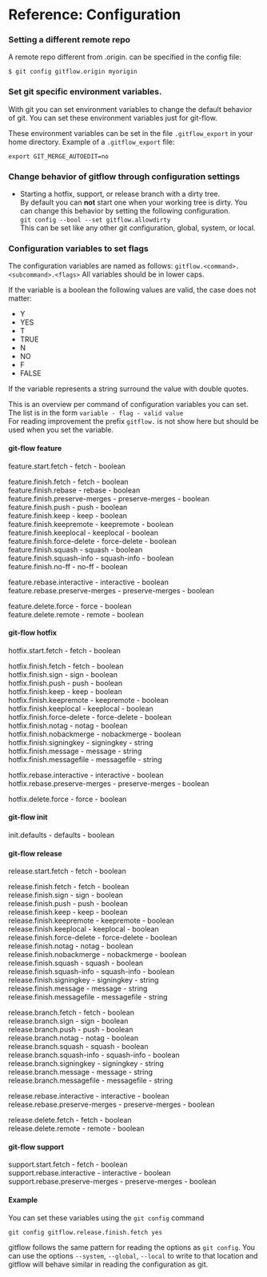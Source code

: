 # Reference: Configuration

### Setting a different remote repo
A remote repo different from .origin. can be specified in the config file:

`$ git config gitflow.origin myorigin`

### Set git specific environment variables.
With git you can set environment variables to change the default behavior of 
git. You can set these environment variables just for git-flow.

These environment variables can be set in the file `.gitflow_export` in your 
home directory. 
Example of a `.gitflow_export` file:

    export GIT_MERGE_AUTOEDIT=no

### Change behavior of gitflow through configuration settings

- Starting a hotfix, support, or release branch with a dirty tree.  
By default you can **not** start one when your working tree is dirty. You can change this behavior by setting the following configuration.  
`git config --bool --set gitflow.allowdirty`  
This can be set like any other git configuration, global, system, or local.

### Configuration variables to set flags
The configuration variables are named as follows:
`gitflow.<command>.<subcommand>.<flags>`
All variables should be in lower caps.

If the variable is a boolean the following values are valid, the case does not 
matter:
* Y
* YES
* T
* TRUE
* N
* NO
* F
* FALSE

If the variable represents a string surround the value with double quotes.

This is an overview per command of configuration variables you can set. The list 
is in the form `variable - flag - valid value`  
For reading improvement the prefix `gitflow.` is not show here but should 
be used when you set the variable. 
#### git-flow feature
feature.start.fetch - fetch - boolean

feature.finish.fetch - fetch - boolean  
feature.finish.rebase - rebase - boolean  
feature.finish.preserve-merges - preserve-merges - boolean
feature.finish.push - push - boolean  
feature.finish.keep - keep - boolean  
feature.finish.keepremote - keepremote - boolean  
feature.finish.keeplocal - keeplocal - boolean  
feature.finish.force-delete - force-delete - boolean  
feature.finish.squash - squash - boolean  
feature.finish.squash-info - squash-info - boolean  
feature.finish.no-ff - no-ff - boolean  

feature.rebase.interactive - interactive - boolean  
feature.rebase.preserve-merges - preserve-merges - boolean  

feature.delete.force - force - boolean  
feature.delete.remote - remote - boolean  

#### git-flow hotfix
hotfix.start.fetch - fetch - boolean  

hotfix.finish.fetch - fetch - boolean  
hotfix.finish.sign - sign - boolean  
hotfix.finish.push - push - boolean  
hotfix.finish.keep - keep - boolean  
hotfix.finish.keepremote - keepremote - boolean  
hotfix.finish.keeplocal - keeplocal - boolean  
hotfix.finish.force-delete - force-delete - boolean  
hotfix.finish.notag - notag - boolean  
hotfix.finish.nobackmerge - nobackmerge - boolean  
hotfix.finish.signingkey - signingkey - string  
hotfix.finish.message - message - string  
hotfix.finish.messagefile - messagefile - string  

hotfix.rebase.interactive - interactive - boolean  
hotfix.rebase.preserve-merges - preserve-merges - boolean  

hotfix.delete.force - force - boolean  

#### git-flow init
init.defaults - defaults - boolean  

#### git-flow release
release.start.fetch - fetch - boolean  

release.finish.fetch - fetch - boolean  
release.finish.sign - sign - boolean  
release.finish.push - push - boolean  
release.finish.keep - keep - boolean  
release.finish.keepremote - keepremote - boolean  
release.finish.keeplocal - keeplocal - boolean  
release.finish.force-delete - force-delete - boolean  
release.finish.notag - notag - boolean  
release.finish.nobackmerge - nobackmerge - boolean  
release.finish.squash - squash - boolean  
release.finish.squash-info - squash-info - boolean  
release.finish.signingkey - signingkey - string  
release.finish.message - message - string  
release.finish.messagefile - messagefile - string  

release.branch.fetch - fetch - boolean  
release.branch.sign - sign - boolean  
release.branch.push - push - boolean  
release.branch.notag - notag - boolean  
release.branch.squash - squash - boolean  
release.branch.squash-info - squash-info - boolean  
release.branch.signingkey - signingkey - string  
release.branch.message - message - string  
release.branch.messagefile - messagefile - string  

release.rebase.interactive - interactive - boolean  
release.rebase.preserve-merges - preserve-merges - boolean
  
release.delete.fetch - fetch - boolean  
release.delete.remote - remote - boolean  

#### git-flow support
support.start.fetch - fetch - boolean  
support.rebase.interactive - interactive - boolean  
support.rebase.preserve-merges - preserve-merges - boolean  

#### Example
You can set these variables using the `git config` command

    git config gitflow.release.finish.fetch yes
    
gitflow follows the same pattern for reading the options as `git config`.
You can use the options `--system`, `--global`, `--local` to write to that 
location and gitflow will behave similar in reading the configuration as git. 